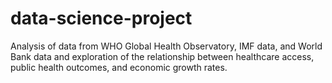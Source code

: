 # data-science-project
Analysis of data from WHO Global Health Observatory, IMF data, and World Bank data and exploration of the relationship between healthcare access, public health outcomes, and economic growth rates.
